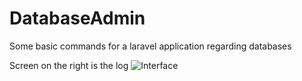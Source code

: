 # DatabaseAdmin
Some basic commands for a laravel application regarding databases

Screen on the right is the log
![Interface](http://i.imgur.com/gpAYEFc.png "Interface")
